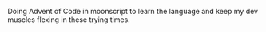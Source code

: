 Doing Advent of Code in moonscript to learn the language and keep my dev muscles flexing in these trying times.